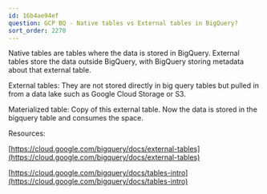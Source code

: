 ```yaml
---
id: 16b4ae94ef
question: GCP BQ - Native tables vs External tables in BigQuery?
sort_order: 2270
---
```


Native tables are tables where the data is stored in BigQuery.  External tables store the data outside BigQuery, with BigQuery storing metadata about that external table.

External tables: They are not stored directly in big query tables but pulled in from a data lake such as Google Cloud Storage or S3.

Materialized table: Copy of this external table. Now the data is stored in the bigquery table and consumes the space.

Resources:

[https://cloud.google.com/bigquery/docs/external-tables](https://cloud.google.com/bigquery/docs/external-tables)

[https://cloud.google.com/bigquery/docs/tables-intro](https://cloud.google.com/bigquery/docs/tables-intro)

